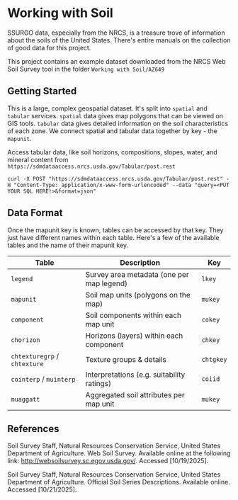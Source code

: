 # Working with Soil
SSURGO data, especially from the NRCS, is a treasure trove of information about the soils of the United States. There's entire 
manuals on the collection of good data for this project. 

This project contains an example dataset downloaded from the NRCS Web Soil Survey tool in the folder `Working with Soil/AZ649`

## Getting Started
This is a large, complex geospatial dataset. It's split into `spatial` and `tabular` services. `spatial` data gives map polygons that 
can be viewed on GIS tools. `tabular` data gives detailed information on the soil characteristics of each zone. We connect spatial and
tabular data together by key - the `mapunit`.

Access tabular data, like soil horizons, compositions, slopes, water, and mineral content from `https://sdmdataaccess.nrcs.usda.gov/Tabular/post.rest`
```
curl -X POST "https://sdmdataaccess.nrcs.usda.gov/Tabular/post.rest" -H "Content-Type: application/x-www-form-urlencoded" --data "query=<PUT YOUR SQL HERE!>&format=json"
```

## Data Format

Once the mapunit key is known, tables can be accessed by that key. They just have different names within each table. Here's a few of the available tables 
and the name of their mapunit key. 

| Table                        | Description                                | Key       |
| ---------------------------- | ------------------------------------------ | --------- |
| `legend`                     | Survey area metadata (one per map legend)  | `lkey`    |
| `mapunit`                    | Soil map units (polygons on the map)       | `mukey`   |
| `component`                  | Soil components within each map unit       | `cokey`   |
| `chorizon`                   | Horizons (layers) within each component    | `chkey`   |
| `chtexturegrp` / `chtexture` | Texture groups & details                   | `chtgkey` |
| `cointerp` / `muinterp`      | Interpretations (e.g. suitability ratings) | `coiid`   |
| `muaggatt`                   | Aggregated soil attributes per map unit    | `mukey`   |

## References
Soil Survey Staff, Natural Resources Conservation Service, United States Department of Agriculture. Web Soil Survey. Available online at the following link: http://websoilsurvey.sc.egov.usda.gov/. Accessed [10/19/2025].

Soil Survey Staff, Natural Resources Conservation Service, United States Department of Agriculture. Official Soil Series Descriptions. Available online. Accessed [10/21/2025].

